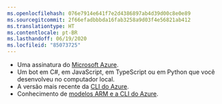```yaml
---
ms.openlocfilehash: 076e7914e641f7e2d4386897ab4d39d00c8e0e89
ms.sourcegitcommit: 2f66efadbbbda16fab3258a9d03f4e56821ab412
ms.translationtype: HT
ms.contentlocale: pt-BR
ms.lasthandoff: 06/19/2020
ms.locfileid: "85073725"
---
```

- Uma assinatura do [Microsoft Azure](https://azure.microsoft.com/free/).
- Um bot em C#, em JavaScript, em TypeScript ou em Python que você desenvolveu no computador local.
- A versão mais recente da [CLI do Azure](https://docs.microsoft.com/cli/azure/?view=azure-cli-latest).
- Conhecimento de [modelos ARM e a CLI do Azure](https://docs.microsoft.com/azure/azure-resource-manager/resource-group-overview).

<!-- - If you don't have an Azure subscription, create a [free account](https://azure.microsoft.com/free/) before you begin.
- Install the latest version of the [Azure cli tool](https://docs.microsoft.com/cli/azure/install-azure-cli?view=azure-cli-latest).
- Install latest version of the [MSBot](https://github.com/Microsoft/botbuilder-tools/tree/master/packages/MSBot) tool.
- Install latest released version of the [Bot Framework Emulator](https://aka.ms/Emulator-wiki-getting-started).
- Install and configure [ngrok](https://github.com/Microsoft/BotFramework-Emulator/wiki/Tunneling-%28ngrok%29). 
- Knowledge of [Managing bot resources](~/v4sdk/bot-file-basics.md).

With msbot 4.3.2 and later, you need Azure CLI version 2.0.54 or later. If you installed the botservice extension, remove it with this command.

```cmd
az extension remove --name botservice
``` -->
